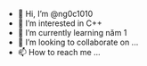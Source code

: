- 👋 Hi, I’m @ng0c1010
- 👀 I’m interested in C++
- 🌱 I’m currently learning năm 1
- 💞️ I’m looking to collaborate on ...
- 📫 How to reach me ...

<!---
ng0c1010/ng0c1010 is a ✨ special ✨ repository because its `README.md` (this file) appears on your GitHub profile.
You can click the Preview link to take a look at your changes.
--->
